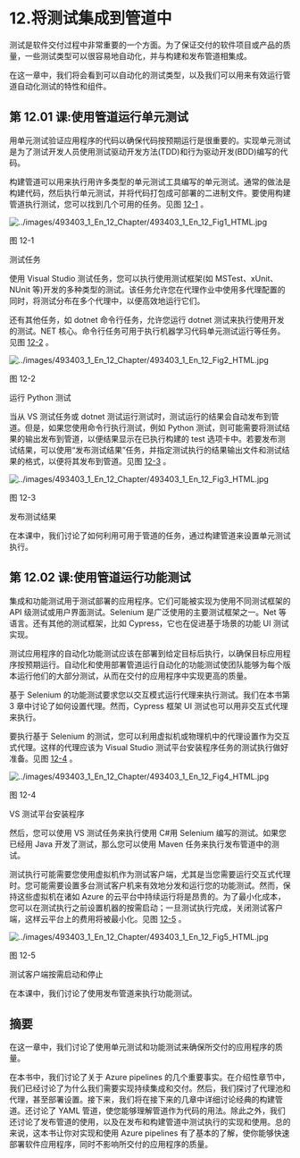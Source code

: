 # 12.将测试集成到管道中

测试是软件交付过程中非常重要的一个方面。为了保证交付的软件项目或产品的质量，一些测试类型可以很容易地自动化，并与构建和发布管道相集成。

在这一章中，我们将会看到可以自动化的测试类型，以及我们可以用来有效运行管道自动化测试的特性和组件。

## 第 12.01 课:使用管道运行单元测试

用单元测试验证应用程序的代码以确保代码按预期运行是很重要的。实现单元测试是为了测试开发人员使用测试驱动开发方法(TDD)和行为驱动开发(BDD)编写的代码。

构建管道可以用来执行用许多类型的单元测试工具编写的单元测试。通常的做法是构建代码，然后执行单元测试，并将代码打包成可部署的二进制文件。要使用构建管道执行测试，您可以找到几个可用的任务。见图 [12-1](#Fig1) 。

![../images/493403_1_En_12_Chapter/493403_1_En_12_Fig1_HTML.jpg](../images/493403_1_En_12_Chapter/493403_1_En_12_Fig1_HTML.jpg)

图 12-1

测试任务

使用 Visual Studio 测试任务，您可以执行使用测试框架(如 MSTest、xUnit、NUnit 等)开发的多种类型的测试。该任务允许您在代理作业中使用多代理配置的同时，将测试分布在多个代理中，以便高效地运行它们。

还有其他任务，如 dotnet 命令行任务，允许您运行 dotnet 测试来执行使用开发的测试。NET 核心。命令行任务可用于执行机器学习代码单元测试运行等任务。见图 [12-2](#Fig2) 。

![../images/493403_1_En_12_Chapter/493403_1_En_12_Fig2_HTML.jpg](../images/493403_1_En_12_Chapter/493403_1_En_12_Fig2_HTML.jpg)

图 12-2

运行 Python 测试

当从 VS 测试任务或 dotnet 测试运行测试时，测试运行的结果会自动发布到管道。但是，如果您使用命令行执行测试，例如 Python 测试，则可能需要将测试结果的输出发布到管道，以便结果显示在已执行构建的 test 选项卡中。若要发布测试结果，可以使用“发布测试结果”任务，并指定测试执行的结果输出文件和测试结果的格式，以便将其发布到管道。见图 [12-3](#Fig3) 。

![../images/493403_1_En_12_Chapter/493403_1_En_12_Fig3_HTML.jpg](../images/493403_1_En_12_Chapter/493403_1_En_12_Fig3_HTML.jpg)

图 12-3

发布测试结果

在本课中，我们讨论了如何利用可用于管道的任务，通过构建管道来设置单元测试执行。

## 第 12.02 课:使用管道运行功能测试

集成和功能测试用于测试部署的应用程序。它们可能被实现为使用不同测试框架的 API 级测试或用户界面测试。Selenium 是广泛使用的主要测试框架之一。Net 等语言。还有其他的测试框架，比如 Cypress，它也在促进基于场景的功能 UI 测试实现。

测试应用程序的自动化功能测试应该在部署到给定目标后执行，以确保目标应用程序按预期运行。自动化和使用部署管道运行自动化的功能测试使团队能够为每个版本运行他们的大部分测试，从而在交付的应用程序中实现更高的质量。

基于 Selenium 的功能测试要求您以交互模式运行代理来执行测试。我们在本书第 3 章中讨论了如何设置代理。然而，Cypress 框架 UI 测试也可以用非交互式代理来执行。

要执行基于 Selenium 的测试，您可以利用虚拟机或物理机中的代理设置作为交互式代理。这样的代理应该为 Visual Studio 测试平台安装程序任务的测试执行做好准备。见图 [12-4](#Fig4) 。

![../images/493403_1_En_12_Chapter/493403_1_En_12_Fig4_HTML.jpg](../images/493403_1_En_12_Chapter/493403_1_En_12_Fig4_HTML.jpg)

图 12-4

VS 测试平台安装程序

然后，您可以使用 VS 测试任务来执行使用 C#用 Selenium 编写的测试。如果您已经用 Java 开发了测试，那么您可以使用 Maven 任务来执行发布管道中的测试。

测试执行可能需要您使用虚拟机作为测试客户端，尤其是当您需要运行交互式代理时。您可能需要设置多台测试客户机来有效地分发和运行您的功能测试。然而，保持这些虚拟机在诸如 Azure 的云平台中持续运行将是昂贵的。为了最小化成本，您可以在测试执行之前设置机器的按需启动；一旦测试执行完成，关闭测试客户端，这样云平台上的费用将被最小化。见图 [12-5](#Fig5) 。

![../images/493403_1_En_12_Chapter/493403_1_En_12_Fig5_HTML.jpg](../images/493403_1_En_12_Chapter/493403_1_En_12_Fig5_HTML.jpg)

图 12-5

测试客户端按需启动和停止

在本课中，我们讨论了使用发布管道来执行功能测试。

## 摘要

在这一章中，我们讨论了使用单元测试和功能测试来确保所交付的应用程序的质量。

在本书中，我们讨论了关于 Azure pipelines 的几个重要事实。在介绍性章节中，我们已经讨论了为什么我们需要实现持续集成和交付。然后，我们探讨了代理池和代理，甚至部署设置。接下来，我们将在接下来的几章中详细讨论经典的构建管道。还讨论了 YAML 管道，使您能够理解管道作为代码的用法。除此之外，我们还讨论了发布管道的使用，以及在发布和构建管道中测试执行的实现和使用。总的来说，这本书让你对实现和使用 Azure pipelines 有了基本的了解，使你能够快速部署软件应用程序，同时不影响所交付的应用程序的质量。